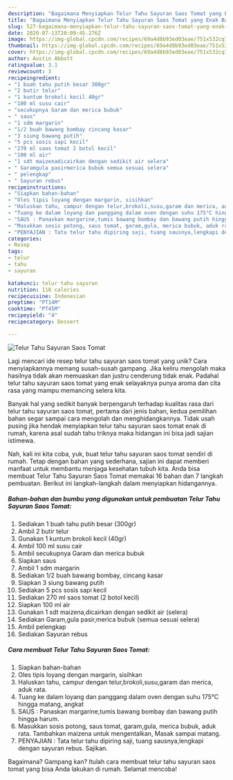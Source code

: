 ```yaml
---
description: "Bagaimana Menyiapkan Telur Tahu Sayuran Saos Tomat yang Enak Banget"
title: "Bagaimana Menyiapkan Telur Tahu Sayuran Saos Tomat yang Enak Banget"
slug: 527-bagaimana-menyiapkan-telur-tahu-sayuran-saos-tomat-yang-enak-banget
date: 2020-07-13T20:09:45.276Z
image: https://img-global.cpcdn.com/recipes/69a4d8b93ed03eae/751x532cq70/telur-tahu-sayuran-saos-tomat-foto-resep-utama.jpg
thumbnail: https://img-global.cpcdn.com/recipes/69a4d8b93ed03eae/751x532cq70/telur-tahu-sayuran-saos-tomat-foto-resep-utama.jpg
cover: https://img-global.cpcdn.com/recipes/69a4d8b93ed03eae/751x532cq70/telur-tahu-sayuran-saos-tomat-foto-resep-utama.jpg
author: Austin Abbott
ratingvalue: 3.1
reviewcount: 3
recipeingredient:
- "1 buah tahu putih besar 300gr"
- "2 butir telur"
- "1 kuntum brokoli kecil 40gr"
- "100 ml susu cair"
- "secukupnya Garam dan merica bubuk"
- " saus"
- "1 sdm margarin"
- "1/2 buah bawang bombay cincang kasar"
- "3 siung bawang putih"
- "5 pcs sosis sapi kecil"
- "270 ml saos tomat 2 botol kecil"
- "100 ml air"
- "1 sdt maizenadicairkan dengan sedikit air selera"
- " Garamgula pasirmerica bubuk semua sesuai selera"
- " pelengkap"
- " Sayuran rebus"
recipeinstructions:
- "Siapkan bahan-bahan"
- "Oles tipis loyang dengan margarin, sisihkan"
- "Haluskan tahu, campur dengan telur,brokoli,susu,garam dan merica, aduk rata."
- "Tuang ke dalam loyang dan panggang dalam oven dengan suhu 175°C hingga matang, angkat"
- "SAUS : Panaskan margarine,tumis bawang bombay dan bawang putih hingga harum."
- "Masukkan sosis potong, saus tomat, garam,gula, merica bubuk, aduk rata. Tambahkan maizena untuk mengentalkan, Masak sampai matang."
- "PENYAJIAN : Tata telur tahu dipiring saji, tuang sausnya,lengkapi dengan sayuran rebus. Sajikan."
categories:
- Resep
tags:
- telur
- tahu
- sayuran

katakunci: telur tahu sayuran 
nutrition: 118 calories
recipecuisine: Indonesian
preptime: "PT14M"
cooktime: "PT45M"
recipeyield: "4"
recipecategory: Dessert

---
```



![Telur Tahu Sayuran Saos Tomat](https://img-global.cpcdn.com/recipes/69a4d8b93ed03eae/751x532cq70/telur-tahu-sayuran-saos-tomat-foto-resep-utama.jpg)

Lagi mencari ide resep telur tahu sayuran saos tomat yang unik? Cara menyiapkannya memang susah-susah gampang. Jika keliru mengolah maka hasilnya tidak akan memuaskan dan justru cenderung tidak enak. Padahal telur tahu sayuran saos tomat yang enak selayaknya punya aroma dan cita rasa yang mampu memancing selera kita.



Banyak hal yang sedikit banyak berpengaruh terhadap kualitas rasa dari telur tahu sayuran saos tomat, pertama dari jenis bahan, kedua pemilihan bahan segar sampai cara mengolah dan menghidangkannya. Tidak usah pusing jika hendak menyiapkan telur tahu sayuran saos tomat enak di rumah, karena asal sudah tahu triknya maka hidangan ini bisa jadi sajian istimewa.


Nah, kali ini kita coba, yuk, buat telur tahu sayuran saos tomat sendiri di rumah. Tetap dengan bahan yang sederhana, sajian ini dapat memberi manfaat untuk membantu menjaga kesehatan tubuh kita. Anda bisa membuat Telur Tahu Sayuran Saos Tomat memakai 16 bahan dan 7 langkah pembuatan. Berikut ini langkah-langkah dalam menyiapkan hidangannya.

<!--inarticleads1-->

##### Bahan-bahan dan bumbu yang digunakan untuk pembuatan Telur Tahu Sayuran Saos Tomat:

1. Sediakan 1 buah tahu putih besar (300gr)
1. Ambil 2 butir telur
1. Gunakan 1 kuntum brokoli kecil (40gr)
1. Ambil 100 ml susu cair
1. Ambil secukupnya Garam dan merica bubuk
1. Siapkan  saus
1. Ambil 1 sdm margarin
1. Sediakan 1/2 buah bawang bombay, cincang kasar
1. Siapkan 3 siung bawang putih
1. Sediakan 5 pcs sosis sapi kecil
1. Sediakan 270 ml saos tomat (2 botol kecil)
1. Siapkan 100 ml air
1. Gunakan 1 sdt maizena,dicairkan dengan sedikit air (selera)
1. Sediakan  Garam,gula pasir,merica bubuk (semua sesuai selera)
1. Ambil  pelengkap
1. Sediakan  Sayuran rebus




<!--inarticleads2-->

##### Cara membuat Telur Tahu Sayuran Saos Tomat:

1. Siapkan bahan-bahan
1. Oles tipis loyang dengan margarin, sisihkan
1. Haluskan tahu, campur dengan telur,brokoli,susu,garam dan merica, aduk rata.
1. Tuang ke dalam loyang dan panggang dalam oven dengan suhu 175°C hingga matang, angkat
1. SAUS : Panaskan margarine,tumis bawang bombay dan bawang putih hingga harum.
1. Masukkan sosis potong, saus tomat, garam,gula, merica bubuk, aduk rata. Tambahkan maizena untuk mengentalkan, Masak sampai matang.
1. PENYAJIAN : Tata telur tahu dipiring saji, tuang sausnya,lengkapi dengan sayuran rebus. Sajikan.




Bagaimana? Gampang kan? Itulah cara membuat telur tahu sayuran saos tomat yang bisa Anda lakukan di rumah. Selamat mencoba!
